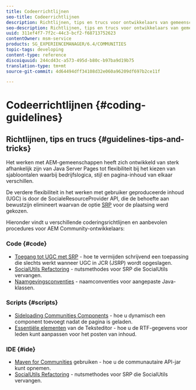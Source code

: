 ```yaml
---
title: Codeerrichtlijnen
seo-title: Codeerrichtlijnen
description: Richtlijnen, tips en trucs voor ontwikkelaars van gemeenschappen
seo-description: Richtlijnen, tips en trucs voor ontwikkelaars van gemeenschappen
uuid: 311ef4f7-7f2c-44c3-bcf2-f68713752623
contentOwner: msm-service
products: SG_EXPERIENCEMANAGER/6.4/COMMUNITIES
topic-tags: developing
content-type: reference
discoiquuid: 244cd43c-a573-495d-b80c-b97ba9d19b75
translation-type: tm+mt
source-git-commit: 4d64494dff34108d32e060a96209df697b2ce11f

---
```



# Codeerrichtlijnen {#coding-guidelines}

## Richtlijnen, tips en trucs {#guidelines-tips-and-tricks}

Het werken met AEM-gemeenschappen heeft zich ontwikkeld van sterk afhankelijk zijn van Java Server Pages tot flexibiliteit bij het kiezen van sjabloontalen waarbij bedrijfslogica, stijl en pagina-inhoud van elkaar verschillen.

De verdere flexibiliteit in het werken met gebruiker geproduceerde inhoud (UGC) is door de SocialeResourceProvider API, die de behoefte aan bewustzijn elimineert waarvan de optie [SRP](srp.md) voor de plaatsing werd gekozen.

Hieronder vindt u verschillende coderingsrichtlijnen en aanbevolen procedures voor AEM Community-ontwikkelaars:

### Code {#code}

* [Toegang tot UGC met SRP](accessing-ugc-with-srp.md) - hoe te vermijden schrijvend een toepassing die slechts werkt wanneer UGC in JCR (JSRP) wordt opgeslagen.
* [SocialUtils Refactoring](socialutils.md) - nutsmethodes voor SRP die SocialUtils vervangen.
* [Naamgevingsconventies](naming-conventions.md) - naamconventies voor aangepaste Java-klassen.

### Scripts {#scripts}

* [Sideloading Communities Components](sideloading.md) - hoe u dynamisch een component toevoegt nadat de pagina is geladen.
* [Essentiële elementen](rte.md) van de Teksteditor - hoe u de RTF-gegevens voor leden kunt aanpassen voor het posten van inhoud.

### IDE {#ide}

* [Maven for Communities](maven.md) gebruiken - hoe u de communautaire API-jar kunt opnemen.
* [SocialUtils Refactoring](socialutils.md) - nutsmethodes voor SRP die SocialUtils vervangen.

